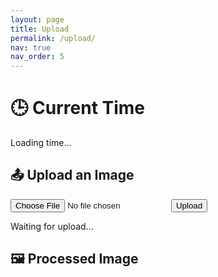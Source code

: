 ```yaml
---
layout: page
title: Upload
permalink: /upload/
nav: true
nav_order: 5
---
```


<h1>🕒 Current Time</h1>
<p id="time">Loading time...</p>

<h2>📤 Upload an Image</h2>
<form id="upload-form" enctype="multipart/form-data">
  <input type="file" name="file" id="file-input" accept="image/*" required>
  <button type="submit">Upload</button>
</form>

<p id="upload-status">Waiting for upload...</p>

<h2>🖼️ Processed Image</h2>
<img id="output-image" style="max-width: 100%; border: 1px solid #ccc; display: none;">

<script>
// === Config ===
const apiBase = "https://arshakrz-simple-api-arshak.hf.space";  // Update if renamed

// === Load current time from API ===
fetch(`${apiBase}/`)
  .then(res => res.json())
  .then(data => {
    document.getElementById("time").textContent = "⏰ Time: " + data.time;
  })
  .catch(() => {
    document.getElementById("time").textContent = "❌ Failed to load time.";
  });

// === Handle image upload ===
document.getElementById("upload-form").addEventListener("submit", async (e) => {
  e.preventDefault();
  const fileInput = document.getElementById("file-input");
  const formData = new FormData();
  formData.append("file", fileInput.files[0]);

  document.getElementById("upload-status").textContent = "⏳ Uploading...";
  document.getElementById("output-image").style.display = "none";

  try {
    const res = await fetch(`${apiBase}/upload`, {
      method: "POST",
      body: formData
    });

    if (!res.ok) throw new Error("Image processing failed");

    const blob = await res.blob();
    const imageURL = URL.createObjectURL(blob);

    document.getElementById("upload-status").textContent = "✅ Edge detection complete";
    const img = document.getElementById("output-image");
    img.src = imageURL;
    img.style.display = "block";
  } catch (err) {
    document.getElementById("upload-status").textContent = "❌ Upload failed.";
    console.error(err);
  }
});
</script>
